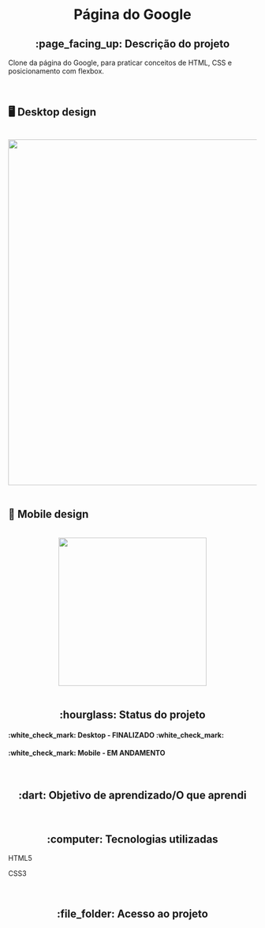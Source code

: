 <h1 align="center">Página do Google</h1>
<h2 align="center">:page_facing_up: Descrição do projeto</h2>
<p>Clone da página do Google, para praticar conceitos de HTML, CSS e posicionamento com flexbox.</p>
<br>

## :desktop_computer: Desktop design
<br>
<div align="center">
<img src="https://user-images.githubusercontent.com/80974593/216699476-0a43a086-260c-475d-b0d4-b60368a6ae6c.png" width="700">
</div>
<br>

## :iphone: Mobile design
<br>
<div align="center">
<img src="https://user-images.githubusercontent.com/80974593/226067189-38e70b45-37d2-4434-8170-4b923ef89e6e.png" width="300">
</div>
<br>

<h2 align="center">:hourglass: Status do projeto </h2>
<h4>:white_check_mark: Desktop - FINALIZADO :white_check_mark: </h4>
<h4>:white_check_mark: Mobile - EM ANDAMENTO</h4>

<br>
<h2 align="center"> :dart: Objetivo de aprendizado/O que aprendi </h2>

<br>
<h2 align="center"> :computer: Tecnologias utilizadas </h2>
<p>HTML5</p>
<p>CSS3</p>

<br>
<h2 align="center"> :file_folder: Acesso ao projeto </h2>
